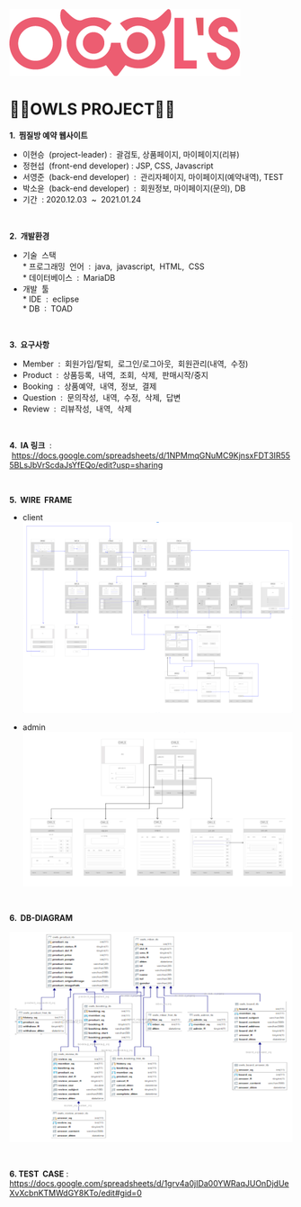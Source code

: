 ![로고](./owlsLogo.png)   
<h1>🦉🦉OWLS PROJECT🦉🦉</h1>





**1. &nbsp;찜질방 예약 웹사이트**

   - 이현승 &nbsp;(project-leader)&nbsp;: &nbsp;괄검토,&nbsp;상품페이지,&nbsp;마이페이지(리뷰)
   - 정현섭 &nbsp;(front-end developer)&nbsp;:&nbsp;JSP,&nbsp;CSS,&nbsp;Javascript
   - 서영준 &nbsp;(back-end developer) &nbsp;: &nbsp;관리자페이지,&nbsp;마이페이지(예약내역),&nbsp;TEST
   - 박소윤 &nbsp;(back-end developer) &nbsp;: &nbsp;회원정보,&nbsp;마이페이지(문의),&nbsp;DB
   - 기간 &nbsp;: 2020.12.03 &nbsp;~ &nbsp;2021.01.24   
<br>

**2. &nbsp;개발환경**

   - 기술 &nbsp;스택<br>
         * 프로그래밍 &nbsp;언어 &nbsp;: &nbsp;java, &nbsp;javascript, &nbsp;HTML, &nbsp;CSS<br>
         * 데이터베이스 &nbsp;: &nbsp;MariaDB<br>
   - 개발 &nbsp;툴<br>
         * IDE &nbsp;: &nbsp;eclipse<br>
         * DB &nbsp;: &nbsp;TOAD   
<br>
  
**3. &nbsp;요구사항**

   - Member &nbsp;: &nbsp;회원가입/탈퇴, &nbsp;로그인/로그아웃, &nbsp;회원관리(내역, &nbsp;수정)
   - Product &nbsp;: &nbsp;상품등록, &nbsp;내역, &nbsp;조회, &nbsp;삭제, &nbsp;판매시작/중지
   - Booking &nbsp;: &nbsp;상품예약, &nbsp;내역, &nbsp;정보, &nbsp;결제
   - Question &nbsp;: &nbsp;문의작성, &nbsp;내역, &nbsp;수정, &nbsp;삭제,&nbsp; 답변
   - Review &nbsp;: &nbsp;리뷰작성, &nbsp;내역, &nbsp;삭제   
<br>

  
**4. &nbsp;IA 링크** &nbsp;: &nbsp;<https://docs.google.com/spreadsheets/d/1NPMmqGNuMC9KjnsxFDT3IR555BLsJbVrScdaJsYfEQo/edit?usp=sharing>

<br>
      
**5. &nbsp;WIRE &nbsp;FRAME** 

   - client<br>
  ![와이어프레임](./wireframe.PNG)<br>

   - admin<br>
  ![와이어프레임2](./wireframe2.PNG)<br>
<br>

**6. &nbsp;DB-DIAGRAM**
<br>
<br>
    ![다이어그램](./diagram.PNG)
    
<br>

**6. TEST &nbsp;CASE** : <https://docs.google.com/spreadsheets/d/1grv4a0jIDa00YWRaqJUOnDjdUeXvXcbnKTMWdGY8KTo/edit#gid=0>
<br>
